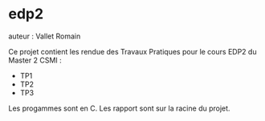 # edp2

auteur : Vallet Romain

Ce projet contient les rendue des Travaux Pratiques pour le cours EDP2 du Master 2 CSMI :
- TP1
- TP2
- TP3

Les progammes sont en C. Les rapport sont sur la racine du projet.